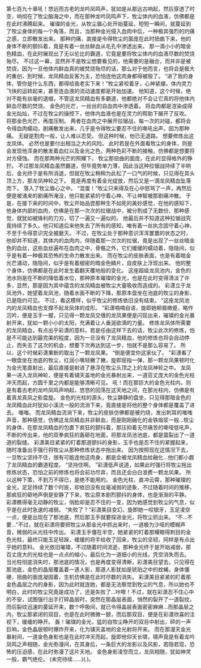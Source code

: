 第七百九十章吼！悠远而古老的龙吟凤鸣声，犹如是从那远古响起，然后穿透了时空，响彻在了牧尘脑海之中，而在那种龙吟凤鸣声下，牧尘体内的血液，仿佛都是在此时沸腾起来。
璀璨的金光，从牧尘眉心处开始蔓延，短短一瞬间，就蔓延到了牧尘身体的每一个角落，而且，当那种金光侵入血肉中后，一种极其强烈的灼痛之感，立即散发出来。
那种灼痛，直接是令得牧尘的面庞在此时扭曲下来，他的身体不断的颤抖着，竟是有着一丝丝鲜血从毛孔中渗透出来。
那一滴小小的暗金色精血，在此时展现出了无以伦比的霸道，它竟是要将牧尘体内的血液尽数的焚烧殆尽。
不过这一幕，显然并不是牧尘想要看见的，他需要的是融合，而并非是被焚烧，因为一旦他体内鲜血真的被焚烧殆尽的话，那么对于他而言，也将会是极大的重创，到时候，龙凤精血反客为主，恐怕连他这肉身都得被毁了。
“进了我的身体，管你是什么东西，都得给我老实下来！”牧尘紧咬着牙，心神紧绷，体内灵力飞快的运转起来，甚至连血液的流动速度都是开始加速。
他知道，这个时候，绝对不能有丝毫的退缩，不管这龙凤精血有多霸道，他都绝对不会让它真的将他体内鲜血尽数的焚烧。
金色的光芒，一丝丝的自血肉中渗透着。
将血肉都是渲染成得金光灿灿，不过在牧尘的操控下，他体内血液也是在灵力的帮助下展开了反攻。
将那金色光芒，再度压制。
两者在血肉之中展开拉锯战，每一次的对碰，都将会令得血肉蠕动，剧痛散发出来，几乎是令得牧尘要忍不住的嘶吼出声，因为那种痛。
无疑是割肉一般，让人难以忍受。
但这种时候，他已无退路。
想要修炼出这龙凤体。
必然也是要付出相当之大的风险。
此时若是在外面看牧尘的身体，则是会发现他浑身的散发着血红以及金光之色，两种色彩不断的接触，仿佛都是想要将对方侵蚀。
而在那两种光芒的照耀下。
牧尘那扭曲的面庞，在此时显得格外的狰狞。
不过那龙凤精血虽然霸道，但毕竟势单力薄，因此当这种拉锯战持续了半晌后，金光终于是有所消退，但就在牧尘稍稍为此松了一口气的时候，只见得在其头顶上方，那龙凤神轮之下。
竟是再度有着金光绽放，然后又是一滴龙凤精血坠落而下。
落入了牧尘眉心之中。
“混蛋！”牧尘只来得及在心中怒骂了一声，再然后便是被涌来的剧痛所淹没，他只能紧紧的守着心神，不让神智被那剧痛冲散。
于是，在接下来的时间中，牧尘开始品尝那种生不如死的美妙感觉，在他的感知下，他身体内部的血肉，仿佛是在那一次次的拉锯战中，被分割成了无数份，那种感觉，就犹如被锋利的刀刃，切了一遍又一遍似的。
他最后并不知道这种拉锯战究竟持续了多久，他只知道后来他失去了所有的感知，唯有着一丝执念固守着心神，不至于令得意识完全被磨灭。
不过，在牧尘处于那种意识浑浑噩噩的状态之时，他却并不知道，其体内的血肉内，伴随着那一次次的拉锯，竟是出现了一丝丝暗金色的血丝，这些血丝遍布在血肉之中，骨骼之外，它们缓缓的蠕动着，隐隐间，似乎是有着一种极其恐怖的生命力散发出来。
而在牧尘的皮肤表面，也是有着暗金光芒涌动，隐隐间，似乎是有着细密的暗金色鳞片，自皮肤上浮现出来。
他的整个身体，仿佛都是在此时发生着翻天覆地般的变化。
这座超级龙凤池内，金色的池水则是在不断的降低着水位，那种原本璀璨的金光，也是在此时变得清淡了许多，显然，那是因为其中蕴含的龙凤精血被牧尘大量吸收而造成的。
彩潇立于龙凤池外，她望着龙凤池，随着水面不断的下降，那原本盘坐在池底的牧尘的身影，已是隐约可见。
不过，看这模样，似乎牧尘的修炼依旧没有结束。
“这座龙凤池内的龙凤精血也支撑不起龙凤体的成形。
”彩潇喃喃自语，旋即她柳眉微蹙，略作沉吟，便是玉手一握，只见得一颗龙凤交缠的龙凤果便是闪现出来，璀璨的金光暴射开来，犹如一颗小小的太阳，充满着让人垂涎欲滴的力量。
修炼龙凤体所需要的龙凤精血，有点出乎彩潇的意料，若是任由这样下去的话，牧尘此次的修炼，怕是不可能达到最完美的程度，因为一旦没有了龙凤精血，他的修炼也将会自动停止，而失去了这次的机会，想要下次再达到这一步，怕就不是那么容易了。
所以，这个时候彩潇果断的取出了一颗龙凤果。
“倒是便宜你这家伙了。
”彩潇看了一眼盘坐在池底的牧尘，红润小嘴轻撇了撇，旋即屈指一弹，那一颗龙凤果顿时化为金光笔直射出，最后直接是射进了悬浮在牧尘头顶之上的龙凤神轮之中。
龙凤果一进入龙凤神轮，便是有着铺天盖地的金光暴射出来，一道百丈庞大的金色光柱冲天而起，方圆千里之内都是能够清晰可见。
吼！而在那巨大的金色光柱内，则是有着古老的龙吟凤鸣声响起，悠悠的回荡在这天地之间，在那光柱内，仿佛是有着真龙真凤之影盘旋。
金色的光柱的源头，牧尘静静的盘坐，只见得那暗金色的龙凤精血此时犹如小溪流一般的流淌下来，竟直接是将他的整个身体都是覆盖了进去。
嗤嗤。
而龙凤精血流淌下来，牧尘的皮肤仿佛都是被灼烧，发出刺耳的嗤嗤声音，那种感觉，仿佛这龙凤精血并非鲜血，而是刚刚融化的金铁熔浆一般…牧尘的身体，在那龙凤精血的包裹下疯狂的颤抖着，那压抑着无尽痛苦的嘶哑低吼声，不断的传出来，他的双拳疯狂的轰砸在地面，将那龙凤池池底，都是震裂出了一道道的裂缝。
彩潇美目紧紧的盯着那道颤抖的身影，玉手也是忍不住的紧握起来，随时准备出手强行将牧尘从那种修炼状态中拖出来。
因为按照现在这情况下去，一旦牧尘坚持不住，很有可能连他这肉身，都是会被龙凤精血给融化…他们都小觑了龙凤精血的霸道程度。
“坚持住啊。
”彩潇低声说道，如果此时强行将牧尘拖出修炼状态，恐怕之前的修炼也将会前功尽弃，而且还会白白浪费一颗龙凤果。
所以这种下策，不到万不得已，是绝不能用的。
金色光柱，直冲云霄，那种璀璨的金光，足足持续了数个时辰，却依旧没有丝毫减弱的迹象，不过随着时间的推移，那疯狂的砸地声倒是安静了下来，牧尘原本剧烈颤抖的身体，也是渐渐的平静。
彩潇瞧得毫无动静的牧尘，俏脸却是忍不住的一变，因为她感觉到牧尘的气息，似乎是在此时急速的减弱。
“失败了？”彩潇美目变幻，旋即她一咬银牙，玉足凌空一点，便是出现在了那池底，然后那玉手就要探进金光，将牧尘抓出来。
“不…不要…”不过，就在彩潇将要把牧尘从那金光中抓出来时，一道极为沙哑的模糊声音，微弱的从光柱中传出。
彩潇玉手僵在半空，她紧紧的盯着那耀眼得刺目的金色光柱，最终只能玉足轻跺，缓缓的将手给收了回来，牧尘的坚韧，同样是有点出乎她的意料。
金光依旧璀璨，不过随着时间流逝，那种金光终于是开始减弱，那百丈庞大的光柱也是一点点的缩小，最后化为一道细小的光线，凭空消失而去。
当光柱彻底消失时，那池底的情况，也是再度变得清晰，彩潇美目望去，只见得在那池底，金色的晶层覆盖着一道人影，那道人影犹如是琥珀之中的蚊蝇，身体僵硬，扭曲的面庞凝固着，生机仿佛是在此时尽数的消失。
彩潇美目紧紧的盯着那金色晶层之内的身影，因为此时就连她，都是无法察觉到牧尘的气息，所以她也不明白，此时的牧尘究竟是成功了，还是失败了…咔嚓！不过，就在彩潇忍不住心中的不安，试图强行出手打碎晶层时，突然在那晶层表面，悄然的裂开了一道裂纹，而后裂纹迅速的蔓延开来，数个呼吸间，就已令得晶层表面密密麻麻…而那晶层之内，牧尘那紧闭的双目，也是在此时微微一颤，而后那双目，便是在彩潇欣喜的注视下，缓缓的睁开。
轰！璀璨的金光，猛的自牧尘睁开的双目中射出，砰的一声巨响，金色晶层顿时爆炸开来，化为铺天盖地的金光射将开来。
而在那漫天金光暴射间，一道金色身影也是在此时冲天而起，旋即他仰天长啸，啸声竟是有着龙吟凤鸣之声相随，金光弥漫间，在其身后，一条巨大的龙影以及风影，若隐若现，恐怖的压迫感，在此时弥漫了这片天地。
金色身影凌空而立，龙凤相随，犹如神灵一般，霸气绝伦。
(未完待续……)(.)。
